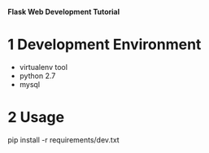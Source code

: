 **Flask Web Development Tutorial**

# 1 Development Environment
+ virtualenv tool 
+ python 2.7
+ mysql

# 2 Usage
pip install -r requirements/dev.txt


